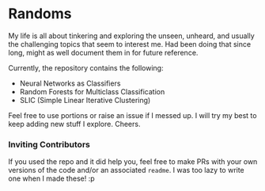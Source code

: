 # Randoms

My life is all about tinkering and exploring the unseen, unheard, and usually the challenging topics that seem to interest me. Had been doing that since long, might as well document them in for future reference.

Currently, the repository contains the following:
* Neural Networks as Classifiers
* Random Forests for Multiclass Classification
* SLIC (Simple Linear Iterative Clustering)

Feel free to use portions or raise an issue if I messed up. I will try my best to keep adding new stuff I explore.
Cheers.

### Inviting Contributors
If you used the repo and it did help you, feel free to make PRs with your own versions of the code and/or an associated `readme`. I was too lazy to write one when I made these! :p